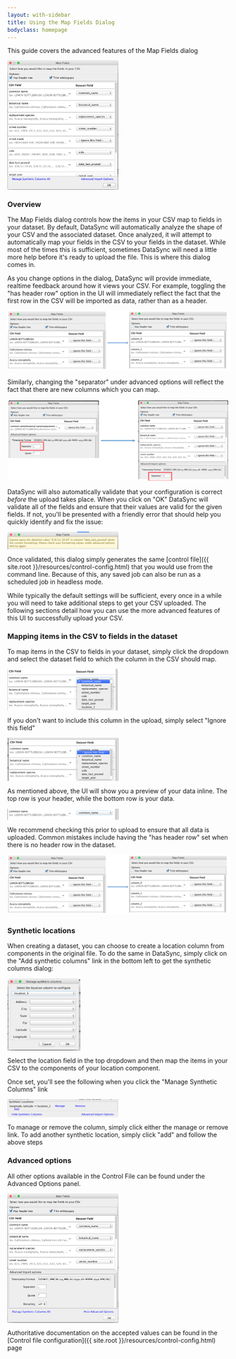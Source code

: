 ```yaml
---
layout: with-sidebar
title: Using the Map Fields Dialog
bodyclass: homepage
---
```


This guide covers the advanced features of the Map Fields dialog

<img src="/images/map_fields.png" alt="Map Fields Dialog" width=50% align="middle">

### Overview

The Map Fields dialog controls how the items in your CSV map to fields in your dataset.  By default, DataSync will automatically analyze the shape of your CSV and the associated dataset.  Once analyzed, it will attempt to automatically map your fields in the CSV to your fields in the dataset.  While most of the times this is sufficient, sometimes DataSync will need a little more help before it's ready to upload the file.  This is where this dialog comes in.  

As you change options in the dialog, DataSync will provide immediate, realtime feedback around how it views your CSV.  For example, toggling the "has header row" option in the UI will immediately reflect the fact that the first row in the CSV will be imported as data, rather than as a header.  

![Header row before and after](/images/header_row_before_after.png)

Similarly, changing the "separator" under advanced options will reflect the fact that there are new columns which you can map.

![Using different separator](/images/different_separator.png)

DataSync will also automatically validate that your configuration is correct *before* the upload takes place.  When you click on "OK" DataSync will validate all of the fields and ensure that their values are valid for the given fields.  If not, you'll be presented with a friendly error that should help you quickly identify and fix the issue:

<img src="/images/sample_error.png" alt="Sample Error" width=50% align="middle">

Once validated, this dialog simply generates the same [control file]({{ site.root }}/resources/control-config.html) that you would use from the command line.  Because of this, any saved job can also be run as a scheduled job in headless mode. 

While typically the default settings will be sufficient, every once in a while you will need to take additional steps to get your CSV uploaded.  The following sections detail how you can use the more advanced features of this UI to successfully upload your CSV. 

### Mapping items in the CSV to fields in the dataset

To map items in the CSV to fields in your dataset, simply click the dropdown and select the dataset field to which the column in the CSV should map.

<img src="/images/select_field.png" alt="Select field" width=50% align="middle">

If you don't want to include this column in the upload, simply select "Ignore this field"

<img src="/images/ignore_field.png" alt="Ignore field" width=50% align="middle">

As mentioned above, the UI will show you a preview of your data inline.  The top row is your header, while the bottom row is your data.  

<img src="/images/inline.png" alt="Inline Preview" width=50% align="middle">

We recommend checking this prior to upload to ensure that all data is uploaded.  Common mistakes include having the "has header row" set when there is no header row in the dataset. 

![Header row before and after](/images/header_row_before_after.png)

### Synthetic locations

When creating a dataset, you can choose to create a location column from components in the original file.  To do the same in DataSync, simply click on the "Add synthetic columns" link in the bottom left to get the synthetic columns dialog:

<img src="/images/synthetic_columns.png" alt="Synthetic columns" width=33% align="middle">

Select the location field in the top dropdown and then map the items in your CSV to the components of your location component.  

Once set, you'll see the following when you click the "Manage Synthetic Columns" link

<img src="/images/show_synthetic_columns.png" alt="Show synthetic columns pane" width=50% align="middle">
 
To manage or remove the column, simply click either the manage or remove link.  To add another synthetic location, simply click "add" and follow the above steps

### Advanced options

All other options available in the Control File can be found under the Advanced Options panel.  

<img src="/images/advanced_options.png" alt="Advanced Options" width=50% align="middle">

Authoritative documentation on the accepted values can be found in the [Control file configuration]({{ site.root }}/resources/control-config.html) page

